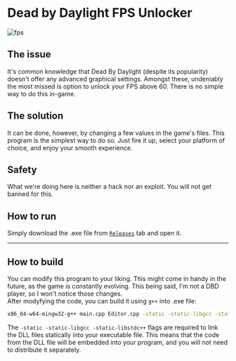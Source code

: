 # Dead by Daylight FPS Unlocker

![fps](https://github.com/lursz/DBD-FPS-Unlocker/assets/93160829/a305dc3c-5dac-4487-8816-369c64678929)

## The issue
It's common knowledge that Dead By Daylight (despite its popularity) doesn't offer any advanced graphical settings. Amongst these, undeniably the most missed  is option to unlock your FPS above 60. There is no simple way to do this in-game. 
## The solution
It can be done, however, by changing a few values in the game's files. This program is the simplest way to do so. Just fire it up, select your platform of choice, and enjoy your smooth experience.
## Safety
What we're doing here is neither a hack nor an exploit. You will not get banned for this.
## How to run
Simply download the .exe file from [`Releases`](https://github.com/lursz/DBD-FPS-Unlocker/releases) tab and open it.
______________________________
## How to build
You can modify this program to your liking. This might come in handy in the future, as the game is constantly evolving. This being said, I'm not a DBD player, so I won't notice those changes.  
After modyfying the code, you can build it using `g++` into .exe file:
```bash
x86_64-w64-mingw32-g++ main.cpp Editor.cpp -static -static-libgcc -static-libstdc++ -o dbd_fps_unlocker.exe
```
The `-static -static-libgcc -static-libstdc++` flags are required to link the DLL files statically into your executable file. This means that the code from the DLL file will be embedded into your program, and you will not need to distribute it separately.

